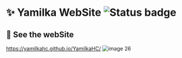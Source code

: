 ﻿# ✨ Yamilka WebSite ![Status badge](https://img.shields.io/badge/status-in%20progress-yellow)


## 🦀 See the webSite 

<https://yamilkahc.github.io/YamilkaHC/>
![image 26](https://user-images.githubusercontent.com/83675050/178858714-a7810ec1-40fb-437f-bbae-632b4076e63f.png)

<!-- [YamilkaHC](https://pokeapi.co/) -->

